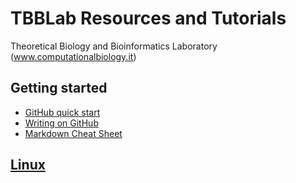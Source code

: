 # TBBLab Resources and Tutorials

Theoretical Biology and Bioinformatics Laboratory (www.computationalbiology.it)

## Getting started
- [GitHub quick start](https://guides.github.com/activities/hello-world/)
- [Writing on GitHub](https://docs.github.com/en/free-pro-team@latest/github/writing-on-github)
- [Markdown Cheat Sheet](https://commonmark.org/help/)

## [Linux](https://github.com/fpolticelli/tbblab_repository/blob/main/linux.md)
